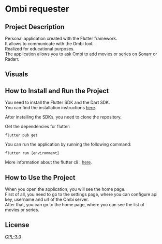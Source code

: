 # Ombi requester

## Project Description
Personal application created with the Flutter framework.  
It allows to communicate with the Ombi tool.  
Realized for educational purposes.  
The application allows you to ask Ombi to add movies or series on Sonarr or Radarr.

## Visuals


## How to Install and Run the Project
You need to install the Flutter SDK and the Dart SDK.  
You can find the installation instructions [here](https://flutter.dev/docs/get-started/install/).  

After installing the SDKs, you need to clone the repository.  

Get the dependencies for flutter:
```
flutter pub get
```

You can run the application by running the following command:
```
flutter run [environment]
```
More information about the flutter cli : [here](https://docs.flutter.dev/reference/flutter-cli).

## How to Use the Project
When you open the application, you will see the home page.  
First of all, you need to go to the settings page, where you can configure api key, username and url of the Ombi server.  
After that, you can go to the home page, where you can see the list of movies or series.  

## License 
[GPL-3.0](https://choosealicense.com/licenses/gpl-3.0/)
